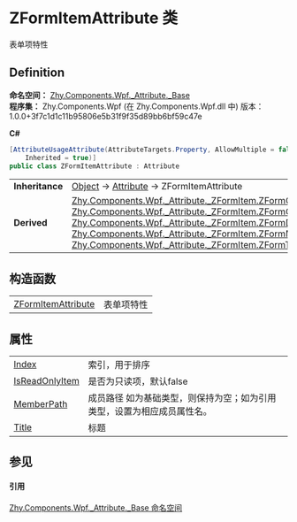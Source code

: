 # ZFormItemAttribute 类


表单项特性



## Definition
**命名空间：** <a href="N_Zhy_Components_Wpf__Attribute__Base.md">Zhy.Components.Wpf._Attribute._Base</a>  
**程序集：** Zhy.Components.Wpf (在 Zhy.Components.Wpf.dll 中) 版本：1.0.0+3f7c1d1c11b95806e5b31f9f35d89bb6bf59c47e

**C#**
``` C#
[AttributeUsageAttribute(AttributeTargets.Property, AllowMultiple = false, 
	Inherited = true)]
public class ZFormItemAttribute : Attribute
```

<table><tr><td><strong>Inheritance</strong></td><td><a href="https://learn.microsoft.com/dotnet/api/system.object" target="_blank" rel="noopener noreferrer">Object</a>  →  <a href="https://learn.microsoft.com/dotnet/api/system.attribute" target="_blank" rel="noopener noreferrer">Attribute</a>  →  ZFormItemAttribute</td></tr>
<tr><td><strong>Derived</strong></td><td><a href="T_Zhy_Components_Wpf__Attribute__ZFormItem_ZFormCheckItemAttribute.md">Zhy.Components.Wpf._Attribute._ZFormItem.ZFormCheckItemAttribute</a><br /><a href="T_Zhy_Components_Wpf__Attribute__ZFormItem_ZFormComboItemAttribute.md">Zhy.Components.Wpf._Attribute._ZFormItem.ZFormComboItemAttribute</a><br /><a href="T_Zhy_Components_Wpf__Attribute__ZFormItem_ZFormDateItemAttribute.md">Zhy.Components.Wpf._Attribute._ZFormItem.ZFormDateItemAttribute</a><br /><a href="T_Zhy_Components_Wpf__Attribute__ZFormItem_ZFormMultiCheckItemAttribute.md">Zhy.Components.Wpf._Attribute._ZFormItem.ZFormMultiCheckItemAttribute</a><br /><a href="T_Zhy_Components_Wpf__Attribute__ZFormItem_ZFormTextItemAttribute.md">Zhy.Components.Wpf._Attribute._ZFormItem.ZFormTextItemAttribute</a></td></tr>
</table>



## 构造函数
<table>
<tr>
<td><a href="M_Zhy_Components_Wpf__Attribute__Base_ZFormItemAttribute__ctor.md">ZFormItemAttribute</a></td>
<td>表单项特性</td></tr>
</table>

## 属性
<table>
<tr>
<td><a href="P_Zhy_Components_Wpf__Attribute__Base_ZFormItemAttribute_Index.md">Index</a></td>
<td>索引，用于排序</td></tr>
<tr>
<td><a href="P_Zhy_Components_Wpf__Attribute__Base_ZFormItemAttribute_IsReadOnlyItem.md">IsReadOnlyItem</a></td>
<td>是否为只读项，默认false</td></tr>
<tr>
<td><a href="P_Zhy_Components_Wpf__Attribute__Base_ZFormItemAttribute_MemberPath.md">MemberPath</a></td>
<td>成员路径 如为基础类型，则保持为空；如为引用类型，设置为相应成员属性名。</td></tr>
<tr>
<td><a href="P_Zhy_Components_Wpf__Attribute__Base_ZFormItemAttribute_Title.md">Title</a></td>
<td>标题</td></tr>
</table>

## 参见


#### 引用
<a href="N_Zhy_Components_Wpf__Attribute__Base.md">Zhy.Components.Wpf._Attribute._Base 命名空间</a>  
